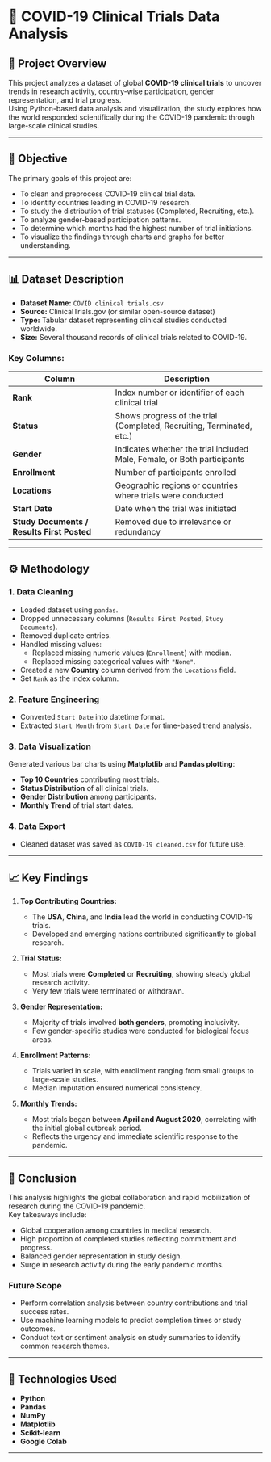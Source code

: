 # 🧬 COVID-19 Clinical Trials Data Analysis

## 📖 **Project Overview**
This project analyzes a dataset of global **COVID-19 clinical trials** to uncover trends in research activity, country-wise participation, gender representation, and trial progress.  
Using Python-based data analysis and visualization, the study explores how the world responded scientifically during the COVID-19 pandemic through large-scale clinical studies.

---

## 🎯 **Objective**
The primary goals of this project are:
- To clean and preprocess COVID-19 clinical trial data.
- To identify countries leading in COVID-19 research.
- To study the distribution of trial statuses (Completed, Recruiting, etc.).
- To analyze gender-based participation patterns.
- To determine which months had the highest number of trial initiations.
- To visualize the findings through charts and graphs for better understanding.

---

## 📊 **Dataset Description**
- **Dataset Name:** `COVID clinical trials.csv`
- **Source:** ClinicalTrials.gov (or similar open-source dataset)
- **Type:** Tabular dataset representing clinical studies conducted worldwide.
- **Size:** Several thousand records of clinical trials related to COVID-19.

### **Key Columns:**
| Column | Description |
|--------|--------------|
| **Rank** | Index number or identifier of each clinical trial |
| **Status** | Shows progress of the trial (Completed, Recruiting, Terminated, etc.) |
| **Gender** | Indicates whether the trial included Male, Female, or Both participants |
| **Enrollment** | Number of participants enrolled |
| **Locations** | Geographic regions or countries where trials were conducted |
| **Start Date** | Date when the trial was initiated |
| **Study Documents / Results First Posted** | Removed due to irrelevance or redundancy |

---

## ⚙️ **Methodology**
### **1. Data Cleaning**
- Loaded dataset using `pandas`.
- Dropped unnecessary columns (`Results First Posted`, `Study Documents`).
- Removed duplicate entries.
- Handled missing values:
  - Replaced missing numeric values (`Enrollment`) with median.
  - Replaced missing categorical values with `"None"`.
- Created a new **Country** column derived from the `Locations` field.
- Set `Rank` as the index column.

### **2. Feature Engineering**
- Converted `Start Date` into datetime format.
- Extracted `Start Month` from `Start Date` for time-based trend analysis.

### **3. Data Visualization**
Generated various bar charts using **Matplotlib** and **Pandas plotting**:
- **Top 10 Countries** contributing most trials.  
- **Status Distribution** of all clinical trials.  
- **Gender Distribution** among participants.  
- **Monthly Trend** of trial start dates.

### **4. Data Export**
- Cleaned dataset was saved as `COVID-19 cleaned.csv` for future use.

---

## 📈 **Key Findings**
1. **Top Contributing Countries:**  
   - The **USA**, **China**, and **India** lead the world in conducting COVID-19 trials.  
   - Developed and emerging nations contributed significantly to global research.

2. **Trial Status:**  
   - Most trials were **Completed** or **Recruiting**, showing steady global research activity.  
   - Very few trials were terminated or withdrawn.

3. **Gender Representation:**  
   - Majority of trials involved **both genders**, promoting inclusivity.  
   - Few gender-specific studies were conducted for biological focus areas.

4. **Enrollment Patterns:**  
   - Trials varied in scale, with enrollment ranging from small groups to large-scale studies.  
   - Median imputation ensured numerical consistency.

5. **Monthly Trends:**  
   - Most trials began between **April and August 2020**, correlating with the initial global outbreak period.  
   - Reflects the urgency and immediate scientific response to the pandemic.

---

## 🧠 **Conclusion**
This analysis highlights the global collaboration and rapid mobilization of research during the COVID-19 pandemic.  
Key takeaways include:
- Global cooperation among countries in medical research.  
- High proportion of completed studies reflecting commitment and progress.  
- Balanced gender representation in study design.  
- Surge in research activity during the early pandemic months.

### **Future Scope**
- Perform correlation analysis between country contributions and trial success rates.  
- Use machine learning models to predict completion times or study outcomes.  
- Conduct text or sentiment analysis on study summaries to identify common research themes.

---

## 🧰 **Technologies Used**
- **Python**  
- **Pandas**  
- **NumPy**  
- **Matplotlib**  
- **Scikit-learn**  
- **Google Colab**

---
